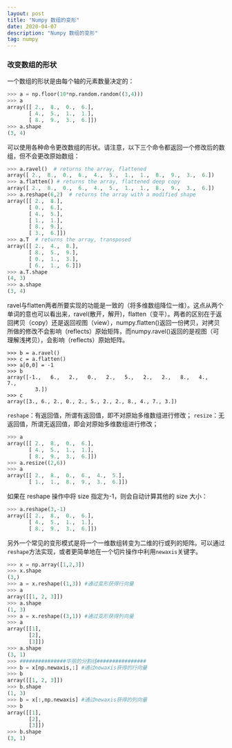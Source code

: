 ```yaml
---
layout: post
title: "Numpy 数组的变形"
date: 2020-04-07 
description: "Numpy 数组的变形"
tag: numpy
---
```


### 改变数组的形状

一个数组的形状是由每个轴的元素数量决定的：

```python
>>> a = np.floor(10*np.random.random((3,4)))
>>> a
array([[ 2.,  8.,  0.,  6.],
       [ 4.,  5.,  1.,  1.],
       [ 8.,  9.,  3.,  6.]])
>>> a.shape
(3, 4)
```

可以使用各种命令更改数组的形状。请注意，以下三个命令都返回一个修改后的数组，但不会更改原始数组：

```python
>>> a.ravel()  # returns the array, flattened
array([ 2.,  8.,  0.,  6.,  4.,  5.,  1.,  1.,  8.,  9.,  3.,  6.])
>>> a.flatten() # returns the array, flattened deep copy
array([ 2.,  8.,  0.,  6.,  4.,  5.,  1.,  1.,  8.,  9.,  3.,  6.])
>>> a.reshape(6,2)  # returns the array with a modified shape
array([[ 2.,  8.],
       [ 0.,  6.],
       [ 4.,  5.],
       [ 1.,  1.],
       [ 8.,  9.],
       [ 3.,  6.]])
>>> a.T  # returns the array, transposed
array([[ 2.,  4.,  8.],
       [ 8.,  5.,  9.],
       [ 0.,  1.,  3.],
       [ 6.,  1.,  6.]])
>>> a.T.shape
(4, 3)
>>> a.shape
(3, 4)
```

ravel与flatten两者所要实现的功能是一致的（将多维数组降位一维）。这点从两个单词的意也可以看出来，ravel(散开，解开)，flatten（变平）。两者的区别在于返回拷贝（copy）还是返回视图（view），numpy.flatten()返回一份拷贝，对拷贝所做的修改不会影响（reflects）原始矩阵，而numpy.ravel()返回的是视图（可理解浅拷贝），会影响（reflects）原始矩阵。

```
>>> b = a.ravel()
>>> c = a.flatten()
>>> a[0,0] = -1
>>> b
array([-1.,   6.,   2.,   0.,   2.,   5.,   2.,   2.,   8.,   4.,   7.,
         3.])
>>> c
array([3., 6., 2., 0., 2., 5., 2., 2., 8., 4., 7., 3.])
```

`reshape`：有返回值，所谓有返回值，即不对原始多维数组进行修改；
`resize`：无返回值，所谓无返回值，即会对原始多维数组进行修改；

```python
>>> a
array([[ 2.,  8.,  0.,  6.],
       [ 4.,  5.,  1.,  1.],
       [ 8.,  9.,  3.,  6.]])
>>> a.resize((2,6))
>>> a
array([[ 2.,  8.,  0.,  6.,  4.,  5.],
       [ 1.,  1.,  8.,  9.,  3.,  6.]])
```

如果在 reshape 操作中将 size 指定为-1，则会自动计算其他的 size 大小：

```python
>>> a.reshape(3,-1)
array([[ 2.,  8.,  0.,  6.],
       [ 4.,  5.,  1.,  1.],
       [ 8.,  9.,  3.,  6.]])
```

另外一个常见的变形模式是将一个一维数组转变为二维的行或列的矩阵。可以通过`reshape`方法实现，或者更简单地在一个切片操作中利用`newaxis`关键字。

```python
>>> x = np.array([1,2,3])
>>> x.shape 
(3,)
>>> a = x.reshape((1,3)) #通过变形获得行向量
>>> a
array([[1, 2, 3]])
>>> a.shape
(1, 3)
>>> a = x.reshape((3,1)) #通过变形获得列向量
>>> a
array([[1],
       [2],
       [3]])
>>> a.shape
(3, 1)
>>> ###############华丽的分割线################
>>> b = x[np.newaxis,:] #通过newaxis获得的行向量
>>> b
array([[1, 2, 3]])
>>> b.shape
(1, 3)
>>> b = x[:,np.newaxis] #通过newaxis获得的列向量
>>> b
array([[1],
       [2],
       [3]])
>>> b.shape
(3, 1)
```

